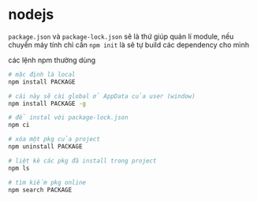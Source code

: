 # nodejs

`package.json` và `package-lock.json` sẽ là thứ giúp quản lí module, nếu chuyển máy tính chỉ cần `npm init` là sẽ tự build các dependency cho mình

các lệnh npm thường dùng

```bash
# mặc định là local
npm install PACKAGE

# cái này sẽ cài global ở AppData của user (window)
npm install PACKAGE -g 

# để instal với package-lock.json
npm ci 

# xóa một pkg của project
npm uninstall PACKAGE 

# liệt kê các pkg đã install trong project
npm ls 

# tìm kiếm pkg online
npm search PACKAGE 
```
